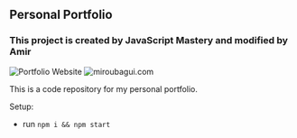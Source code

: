 ## Personal Portfolio

### This project is created by JavaScript Mastery and modified by Amir  

![Portfolio Website](https://portfolio-rust-beta.vercel.app/) ![miroubagui.com](https://mirouibagui.com)

This is a code repository for my personal portfolio.

Setup:
- run ```npm i && npm start```

